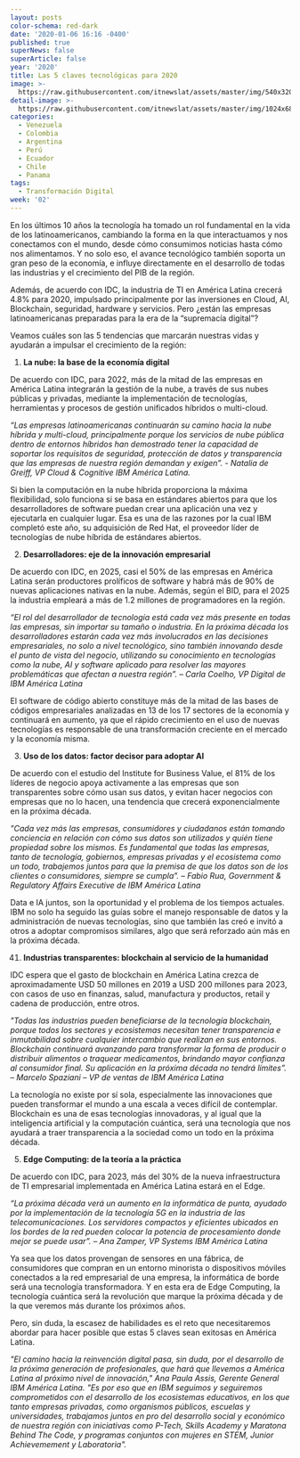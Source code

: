 ```yaml
---
layout: posts
color-schema: red-dark
date: '2020-01-06 16:16 -0400'
published: true
superNews: false
superArticle: false
year: '2020'
title: Las 5 claves tecnológicas para 2020
image: >-
  https://raw.githubusercontent.com/itnewslat/assets/master/img/540x320/Cinco-p.jpg
detail-image: >-
  https://raw.githubusercontent.com/itnewslat/assets/master/img/1024x680/Cinco-g.jpg
categories:
  - Venezuela
  - Colombia
  - Argentina
  - Perú
  - Ecuador
  - Chile
  - Panama
tags:
  - Transformación Digital
week: '02'
---
```

En los últimos 10 años la tecnología ha tomado un rol fundamental en la vida de los latinoamericanos, cambiando la forma en la que interactuamos y nos conectamos con el mundo, desde cómo consumimos noticias hasta cómo nos alimentamos. Y no solo eso, el avance tecnológico también soporta un gran peso de la economía, e influye directamente en el desarrollo de todas las industrias y el crecimiento del PIB de la región. 

Además, de acuerdo con IDC, la industria de TI en América Latina crecerá 4.8% para 2020, impulsado principalmente por las inversiones en Cloud, AI, Blockchain, seguridad, hardware y servicios. Pero ¿están las empresas latinoamericanas preparadas para la era de la “supremacía digital”? 

Veamos cuáles son las 5 tendencias que marcarán nuestras vidas y ayudarán a impulsar el crecimiento de la región:

1. **La nube: la base de la economía digital**

  De acuerdo con IDC, para 2022, más de la mitad de las empresas en América Latina integrarán la gestión de la nube, a través de sus nubes públicas y privadas, mediante la implementación de tecnologías, herramientas y procesos de gestión unificados híbridos o multi-cloud.

  _“Las empresas latinoamericanas continuarán su camino hacia la nube híbrida y multi-cloud, principalmente porque los servicios de nube pública dentro de entornos híbridos han demostrado tener la capacidad de soportar los requisitos de seguridad, protección de datos y transparencia que las empresas de nuestra región demandan y exigen”. - Natalia de Greiff, VP Cloud & Cognitive IBM América Latina._

  Si bien la computación en la nube híbrida proporciona la máxima flexibilidad, solo funciona si se basa en estándares abiertos para que los desarrolladores de software puedan crear una aplicación una vez y ejecutarla en cualquier lugar. Esa es una de las razones por la cual IBM completó este año, su adquisición de Red Hat, el proveedor líder de tecnologías de nube híbrida de estándares abiertos.

2. **Desarrolladores: eje de la innovación empresarial**

  De acuerdo con IDC, en 2025, casi el 50% de las empresas en América Latina serán productores prolíficos de software y habrá más de 90% de nuevas aplicaciones nativas en la nube. Además, según el BID, para el 2025 la industria empleará a más de 1.2 millones de programadores en la región.

  _“El rol del desarrollador de tecnología está cada vez más presente en todas las empresas, sin importar su tamaño o industria. En la próxima década los desarrolladores estarán cada vez más involucrados en las decisiones empresariales, no solo a nivel tecnológico, sino también innovando desde el punto de vista del negocio, utilizando su conocimiento en tecnologías como la nube, AI y software aplicado para resolver las mayores problemáticas que afectan a nuestra región”. – Carla Coelho, VP Digital de IBM América Latina_

  El software de código abierto constituye más de la mitad de las bases de códigos empresariales analizadas en 13 de los 17 sectores de la economía y continuará en aumento, ya que el rápido crecimiento en el uso de nuevas tecnologías es responsable de una transformación creciente en el mercado y la economía misma. 

3. **Uso de los datos: factor decisor para adoptar AI**

  De acuerdo con el estudio del Institute for Business Value, el 81% de los líderes de negocio apoya activamente a las empresas que son transparentes sobre cómo usan sus datos, y evitan hacer negocios con empresas que no lo hacen, una tendencia que crecerá exponencialmente en la próxima década. 

  _"Cada vez más las empresas, consumidores y ciudadanos están tomando conciencia en relación con cómo sus datos son utilizados y quién tiene propiedad sobre los mismos. Es fundamental que todas las empresas, tanto de tecnología, gobiernos, empresas privadas y el ecosistema como un todo, trabajemos juntos para que la premisa de que los datos son de los clientes o consumidores, siempre se cumpla”. – Fabio Rua, Government & Regulatory Affairs Executive de IBM América Latina_

  Data e IA juntos, son la oportunidad y el problema de los tiempos actuales. IBM no solo ha seguido las guías sobre el manejo responsable de datos y la administración de nuevas tecnologías, sino que también las creó e invitó a otros a adoptar compromisos similares, algo que será reforzado aún más en la próxima década. 

41. **Industrias transparentes: blockchain al servicio de la humanidad**

  IDC espera que el gasto de blockchain en América Latina crezca de aproximadamente USD 50 millones en 2019 a USD 200 millones para 2023, con casos de uso en finanzas, salud, manufactura y productos, retail y cadena de producción, entre otros. 

  _"Todas las industrias pueden beneficiarse de la tecnología blockchain, porque todos los sectores y ecosistemas necesitan tener transparencia e inmutabilidad sobre cualquier intercambio que realizan en sus entornos. Blockchain continuará avanzando para transformar la forma de producir o distribuir alimentos o traquear medicamentos, brindando mayor confianza al consumidor final. Su aplicación en la próxima década no tendrá límites”. – Marcelo Spaziani – VP de ventas de IBM América Latina_

  La tecnología no existe por sí sola, especialmente las innovaciones que pueden transformar el mundo a una escala a veces difícil de contemplar. Blockchain es una de esas tecnologías innovadoras, y al igual que la inteligencia artificial y la computación cuántica, será una tecnología que nos ayudará a traer transparencia a la sociedad como un todo en la próxima década. 

5. **Edge Computing: de la teoría a la práctica**

  De acuerdo con IDC, para 2023, más del 30% de la nueva infraestructura de TI empresarial implementada en América Latina estará en el Edge.

  _“La próxima década verá un aumento en la informática de punta, ayudado por la implementación de la tecnología 5G en la industria de las telecomunicaciones. Los servidores compactos y eficientes ubicados en los bordes de la red pueden colocar la potencia de procesamiento donde mejor se puede usar”. – Ana Zamper, VP Systems IBM América Latina_

  Ya sea que los datos provengan de sensores en una fábrica, de consumidores que compran en un entorno minorista o dispositivos móviles conectados a la red empresarial de una empresa, la informática de borde será una tecnología transformadora. Y en esta era de Edge Computing, la tecnología cuántica será la revolución que marque la próxima década y de la que veremos más durante los próximos años.

Pero, sin duda, la escasez de habilidades es el reto que necesitaremos abordar para hacer posible que estas 5 claves sean exitosas en América Latina.

_"El camino hacia la reinvención digital pasa, sin duda, por el desarrollo de la próxima generación de profesionales, que hará que llevemos a América Latina al próximo nivel de innovación," Ana Paula Assis, Gerente General IBM América Latina. "Es por eso que en IBM seguimos y seguiremos comprometidos con el desarrollo de los ecosistemas educativos, en los que tanto empresas privadas, como organismos públicos, escuelas y universidades, trabajamos juntos en pro del desarrollo social y económico de nuestra región con iniciativas como P-Tech, Skills Academy y Maratona Behind The Code, y programas conjuntos con mujeres en STEM, Junior Achievemement y Laboratoria"._